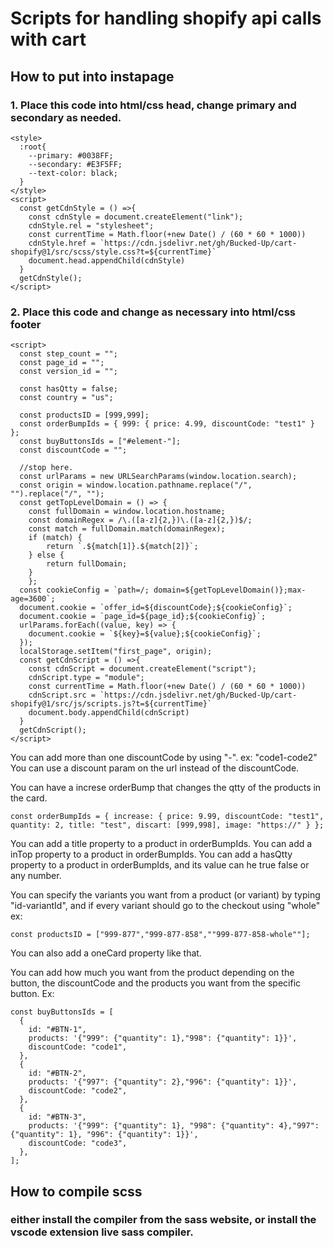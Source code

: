 # Scripts for handling shopify api calls with cart

## How to put into instapage

### 1. Place this code into html/css head, change primary and secondary as needed.

```
<style>
  :root{
    --primary: #0038FF;
    --secondary: #E3F5FF;
    --text-color: black;
  }
</style>
<script>
  const getCdnStyle = () =>{
    const cdnStyle = document.createElement("link");
    cdnStyle.rel = "stylesheet";
    const currentTime = Math.floor(+new Date() / (60 * 60 * 1000))
    cdnStyle.href = `https://cdn.jsdelivr.net/gh/Bucked-Up/cart-shopify@1/src/scss/style.css?t=${currentTime}`
    document.head.appendChild(cdnStyle)
  }
  getCdnStyle();
</script>
```

### 2. Place this code and change as necessary into html/css footer

```
<script>
  const step_count = "";
  const page_id = "";
  const version_id = "";

  const hasQtty = false;
  const country = "us";

  const productsID = [999,999];
  const orderBumpIds = { 999: { price: 4.99, discountCode: "test1" } };
  const buyButtonsIds = ["#element-"];
  const discountCode = "";

  //stop here.
  const urlParams = new URLSearchParams(window.location.search);
  const origin = window.location.pathname.replace("/", "").replace("/", "");
  const getTopLevelDomain = () => {
    const fullDomain = window.location.hostname;
    const domainRegex = /\.([a-z]{2,})\.([a-z]{2,})$/;
    const match = fullDomain.match(domainRegex);
    if (match) {
        return `.${match[1]}.${match[2]}`;
    } else {
        return fullDomain;
    }
	};
  const cookieConfig = `path=/; domain=${getTopLevelDomain()};max-age=3600`;
  document.cookie = `offer_id=${discountCode};${cookieConfig}`;
  document.cookie = `page_id=${page_id};${cookieConfig}`;
  urlParams.forEach((value, key) => {
    document.cookie = `${key}=${value};${cookieConfig}`;
  });
  localStorage.setItem("first_page", origin);
  const getCdnScript = () =>{
    const cdnScript = document.createElement("script");
    cdnScript.type = "module";
    const currentTime = Math.floor(+new Date() / (60 * 60 * 1000))
    cdnScript.src = `https://cdn.jsdelivr.net/gh/Bucked-Up/cart-shopify@1/src/js/scripts.js?t=${currentTime}`
    document.body.appendChild(cdnScript)
  }
  getCdnScript();
</script>
```

You can add more than one discountCode by using "-".
ex: "code1-code2"
You can use a discount param on the url instead of the discountCode.

You can have a increse orderBump that changes the qtty of the products in the card.

```
const orderBumpIds = { increase: { price: 9.99, discountCode: "test1", quantity: 2, title: "test", discart: [999,998], image: "https://" } };
```

You can add a title property to a product in orderBumpIds.
You can add a inTop property to a product in orderBumpIds.
You can add a hasQtty property to a product in orderBumpIds, and its value can he true false or any number.

You can specify the variants you want from a product (or variant) by typing "id-variantId", and if every variant should go to the checkout using "whole"
ex:

```
const productsID = ["999-877","999-877-858",""999-877-858-whole""];
```

You can also add a oneCard property like that.

You can add how much you want from the product depending on the button, the discountCode and the products you want from the specific button. Ex:

```
const buyButtonsIds = [
  {
    id: "#BTN-1",
    products: '{"999": {"quantity": 1},"998": {"quantity": 1}}',
    discountCode: "code1",
  },
  {
    id: "#BTN-2",
    products: '{"997": {"quantity": 2},"996": {"quantity": 1}}',
    discountCode: "code2",
  },
  {
    id: "#BTN-3",
    products: '{"999": {"quantity": 1}, "998": {"quantity": 4},"997": {"quantity": 1}, "996": {"quantity": 1}}',
    discountCode: "code3",
  },
];
```

## How to compile scss

### either install the compiler from the sass website, or install the vscode extension live sass compiler.
